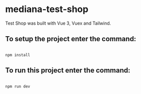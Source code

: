 # mediana-test-shop

Test Shop was built with Vue 3, Vuex and Tailwind.  

## To setup the project enter the command:

```

npm install
```

## To run this project enter the command:

```

npm run dev
```
